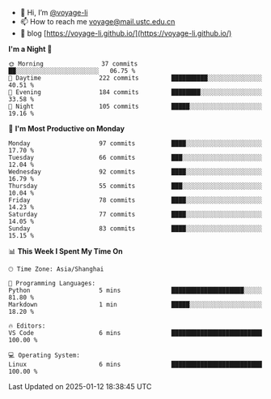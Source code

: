 - 👋 Hi, I’m [@voyage-li](https://github.com/voyage-li/)
- 📫 How to reach me [voyage@mail.ustc.edu.cn](mailto:voyage@mail.ustc.edu.cn)
- 🥤 blog [https://voyage-li.github.io/](https://voyage-li.github.io/)

<!--START_SECTION:waka-->
**I'm a Night 🦉** 

```text
🌞 Morning                37 commits          ██░░░░░░░░░░░░░░░░░░░░░░░   06.75 % 
🌆 Daytime                222 commits         ██████████░░░░░░░░░░░░░░░   40.51 % 
🌃 Evening                184 commits         ████████░░░░░░░░░░░░░░░░░   33.58 % 
🌙 Night                  105 commits         █████░░░░░░░░░░░░░░░░░░░░   19.16 % 
```
📅 **I'm Most Productive on Monday** 

```text
Monday                   97 commits          ████░░░░░░░░░░░░░░░░░░░░░   17.70 % 
Tuesday                  66 commits          ███░░░░░░░░░░░░░░░░░░░░░░   12.04 % 
Wednesday                92 commits          ████░░░░░░░░░░░░░░░░░░░░░   16.79 % 
Thursday                 55 commits          ███░░░░░░░░░░░░░░░░░░░░░░   10.04 % 
Friday                   78 commits          ████░░░░░░░░░░░░░░░░░░░░░   14.23 % 
Saturday                 77 commits          ████░░░░░░░░░░░░░░░░░░░░░   14.05 % 
Sunday                   83 commits          ████░░░░░░░░░░░░░░░░░░░░░   15.15 % 
```


📊 **This Week I Spent My Time On** 

```text
🕑︎ Time Zone: Asia/Shanghai

💬 Programming Languages: 
Python                   5 mins              ████████████████████░░░░░   81.80 % 
Markdown                 1 min               █████░░░░░░░░░░░░░░░░░░░░   18.20 % 

🔥 Editors: 
VS Code                  6 mins              █████████████████████████   100.00 % 

💻 Operating System: 
Linux                    6 mins              █████████████████████████   100.00 % 
```


 Last Updated on 2025-01-12 18:38:45 UTC
<!--END_SECTION:waka-->
